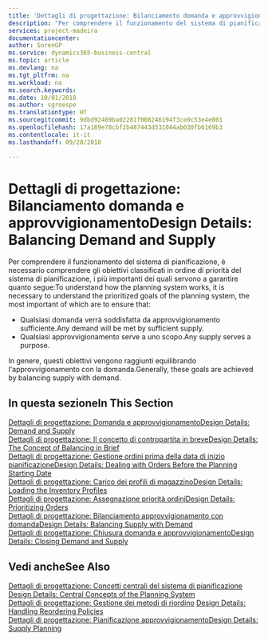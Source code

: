 ```yaml
---
title: 'Dettagli di progettazione: Bilanciamento domanda e approvvigionamento | Documenti Microsoft'
description: "Per comprendere il funzionamento del sistema di pianificazione, è necessario comprendere gli obiettivi classificati in ordine di priorità del sistema di pianificazione, i più importanti dei quali servono a garantire che qualsiasi domanda sarà soddisfatta da un approvvigionamento sufficiente e ogni domanda avrà uno scopo."
services: project-madeira
documentationcenter: 
author: SorenGP
ms.service: dynamics365-business-central
ms.topic: article
ms.devlang: na
ms.tgt_pltfrm: na
ms.workload: na
ms.search.keywords: 
ms.date: 10/01/2018
ms.author: sgroespe
ms.translationtype: HT
ms.sourcegitcommit: 9dbd92409ba02281f008246194f3ce0c53e4e001
ms.openlocfilehash: 17a189e78cbf2b487443d531044ab030fb6169b3
ms.contentlocale: it-it
ms.lasthandoff: 09/28/2018

---
```

# <a name="design-details-balancing-demand-and-supply"></a><span data-ttu-id="667ec-103">Dettagli di progettazione: Bilanciamento domanda e approvvigionamento</span><span class="sxs-lookup"><span data-stu-id="667ec-103">Design Details: Balancing Demand and Supply</span></span>
<span data-ttu-id="667ec-104">Per comprendere il funzionamento del sistema di pianificazione, è necessario comprendere gli obiettivi classificati in ordine di priorità del sistema di pianificazione, i più importanti dei quali servono a garantire quanto segue:</span><span class="sxs-lookup"><span data-stu-id="667ec-104">To understand how the planning system works, it is necessary to understand the prioritized goals of the planning system, the most important of which are to ensure that:</span></span>  

- <span data-ttu-id="667ec-105">Qualsiasi domanda verrà soddisfatta da approvvigionamento sufficiente.</span><span class="sxs-lookup"><span data-stu-id="667ec-105">Any demand will be met by sufficient supply.</span></span>  
- <span data-ttu-id="667ec-106">Qualsiasi approvvigionamento serve a uno scopo.</span><span class="sxs-lookup"><span data-stu-id="667ec-106">Any supply serves a purpose.</span></span>  

 <span data-ttu-id="667ec-107">In genere, questi obiettivi vengono raggiunti equilibrando l'approvvigionamento con la domanda.</span><span class="sxs-lookup"><span data-stu-id="667ec-107">Generally, these goals are achieved by balancing supply with demand.</span></span>  

## <a name="in-this-section"></a><span data-ttu-id="667ec-108">In questa sezione</span><span class="sxs-lookup"><span data-stu-id="667ec-108">In This Section</span></span>  
[<span data-ttu-id="667ec-109">Dettagli di progettazione: Domanda e approvvigionamento</span><span class="sxs-lookup"><span data-stu-id="667ec-109">Design Details: Demand and Supply</span></span>](design-details-demand-and-supply.md)  
[<span data-ttu-id="667ec-110">Dettagli di progettazione: Il concetto di contropartita in breve</span><span class="sxs-lookup"><span data-stu-id="667ec-110">Design Details: The Concept of Balancing in Brief</span></span>](design-details-the-concept-of-balancing-in-brief.md)  
[<span data-ttu-id="667ec-111">Dettagli di progettazione: Gestione ordini prima della data di inizio pianificazione</span><span class="sxs-lookup"><span data-stu-id="667ec-111">Design Details: Dealing with Orders Before the Planning Starting Date</span></span>](design-details-dealing-with-orders-before-the-planning-starting-date.md)  
[<span data-ttu-id="667ec-112">Dettagli di progettazione: Carico dei profili di magazzino</span><span class="sxs-lookup"><span data-stu-id="667ec-112">Design Details: Loading the Inventory Profiles</span></span>](design-details-loading-the-inventory-profiles.md)  
[<span data-ttu-id="667ec-113">Dettagli di progettazione: Assegnazione priorità ordini</span><span class="sxs-lookup"><span data-stu-id="667ec-113">Design Details: Prioritizing Orders</span></span>](design-details-prioritizing-orders.md)  
[<span data-ttu-id="667ec-114">Dettagli di progettazione: Bilanciamento approvvigionamento con domanda</span><span class="sxs-lookup"><span data-stu-id="667ec-114">Design Details: Balancing Supply with Demand</span></span>](design-details-balancing-supply-with-demand.md)  
[<span data-ttu-id="667ec-115">Dettagli di progettazione: Chiusura domanda e approvvigionamento</span><span class="sxs-lookup"><span data-stu-id="667ec-115">Design Details: Closing Demand and Supply</span></span>](design-details-closing-demand-and-supply.md)  

## <a name="see-also"></a><span data-ttu-id="667ec-116">Vedi anche</span><span class="sxs-lookup"><span data-stu-id="667ec-116">See Also</span></span>  
 <span data-ttu-id="667ec-117">[Dettagli di progettazione: Concetti centrali del sistema di pianificazione](design-details-central-concepts-of-the-planning-system.md) </span><span class="sxs-lookup"><span data-stu-id="667ec-117">[Design Details: Central Concepts of the Planning System](design-details-central-concepts-of-the-planning-system.md) </span></span>  
 <span data-ttu-id="667ec-118">[Dettagli di progettazione: Gestione dei metodi di riordino](design-details-handling-reordering-policies.md) </span><span class="sxs-lookup"><span data-stu-id="667ec-118">[Design Details: Handling Reordering Policies](design-details-handling-reordering-policies.md) </span></span>  
 [<span data-ttu-id="667ec-119">Dettagli di progettazione: Pianificazione approvvigionamento</span><span class="sxs-lookup"><span data-stu-id="667ec-119">Design Details: Supply Planning</span></span>](design-details-supply-planning.md)

